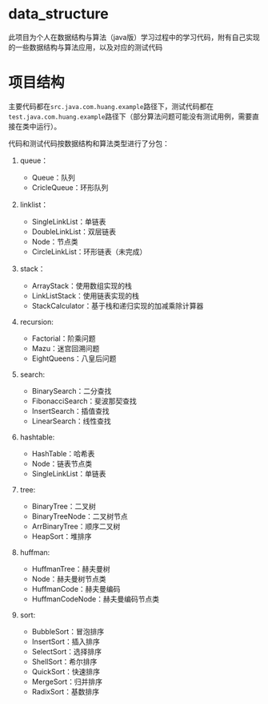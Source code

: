 # data_structure

此项目为个人在数据结构与算法（java版）学习过程中的学习代码，附有自己实现的一些数据结构与算法应用，以及对应的测试代码

# 项目结构

主要代码都在`src.java.com.huang.example`路径下，测试代码都在`test.java.com.huang.example`路径下（部分算法问题可能没有测试用例，需要直接在类中运行）。

代码和测试代码按数据结构和算法类型进行了分包：

1. queue：

   - Queue：队列
   - CricleQueue：环形队列

2. linklist：

   - SingleLinkList：单链表
   - DoubleLinkList：双层链表
   - Node：节点类
   - CircleLinkList：环形链表（未完成）

3. stack：

   - ArrayStack：使用数组实现的栈
   - LinkListStack：使用链表实现的栈
   - StackCalculator：基于栈和递归实现的加减乘除计算器

4. recursion:

   - Factorial：阶乘问题
   - Mazu：迷宫回溯问题
   - EightQueens：八皇后问题

5. search:

   - BinarySearch：二分查找
   - FibonacciSearch：斐波那契查找
   - InsertSearch：插值查找
   - LinearSearch：线性查找

6. hashtable:

   - HashTable：哈希表
   - Node：链表节点类
   - SingleLinkList：单链表

7. tree:

   - BinaryTree：二叉树
   - BinaryTreeNode：二叉树节点
   - ArrBinaryTree：顺序二叉树
   - HeapSort：堆排序

8. huffman:

   - HuffmanTree：赫夫曼树
   - Node：赫夫曼树节点类
   - HuffmanCode：赫夫曼编码
   - HuffmanCodeNode：赫夫曼编码节点类

9. sort:

   - BubbleSort：冒泡排序
   - InsertSort：插入排序
   - SelectSort：选择排序
   - ShellSort：希尔排序
   - QuickSort：快速排序
   - MergeSort：归并排序
   - RadixSort：基数排序

   

   

   

